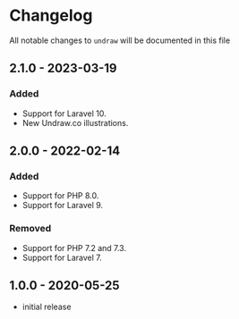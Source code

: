 # Changelog

All notable changes to `undraw` will be documented in this file

## 2.1.0 - 2023-03-19

### Added

- Support for Laravel 10.
- New Undraw.co illustrations.

## 2.0.0 - 2022-02-14

### Added

- Support for PHP 8.0.
- Support for Laravel 9.

### Removed

- Support for PHP 7.2 and 7.3.
- Support for Laravel 7.

## 1.0.0 - 2020-05-25

- initial release
